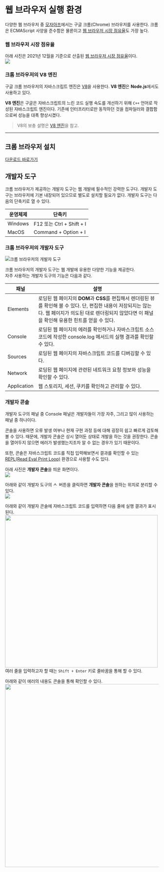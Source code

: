 # 웹 브라우저 실행 환경
다양한 웹 브라우저 중 [모자아프](https://github.com/woorim960/modern-javascript-from-amateur-to-pro)에서는 구글 크롬(Chrome) 브라우저를 사용한다. 크롬은 ECMAScript 사양을 준수함은 물론이고 [웹 브라우저 시장 점유율](https://gs.statcounter.com/)도 가장 높다.

### 웹 브라우저 시장 점유율
아래 사진은 2021년 12월을 기준으로 산출된 [웹 브라우저 시장 점유율](https://gs.statcounter.com/)이다.  
<img src="https://user-images.githubusercontent.com/56839474/148939849-18101369-66ba-4f23-8110-24d8f8cd2131.png">

### 크롬 브라우저의 V8 엔진
구글 크롬 브라우저의 자바스크립트 엔진은 [V8](https://v8.dev/)을 사용한다. **V8 엔진**은 **Node.js**에서도 사용하고 있다.

**V8 엔진**은 구글은 자바스크립트의 느린 코드 실행 속도를 개선하기 위해 ```C++``` 언어로 작성된 자바스크립트 엔진이다. 기존에 인터프리터로만 동작하던 것을 컴파일러와 결합함으로써 성능을 대폭 향상시켰다.

> V8의 보충 설명은 [V8 엔진](https://github.com/woorim960/modern-javascript-from-amateur-to-pro/blob/master/%EB%B3%B4%EC%B6%A9/V8%20%EC%97%94%EC%A7%84.md)을 참고.

---

## 크롬 브라우저 설치
[다운로드 바로가기](https://www.google.com/intl/ko_ALL/chrome)

## 개발자 도구
크롬 브라우저가 제공하는 개발자 도구는 웹 개발에 필수적인 강력한 도구다. 개발자 도구는 브라우저에 기본 내장되어 있으므로 별도로 설치할 필요가 없다. 개발자 도구는 다음의 단축키로 열 수 있다.

| 운영체제 | 단축키 |
| - | - |
| Windows | F12 또는 Ctrl + Shift + I |
| MacOS | Command + Option + I |

### 크롬 브라우저의 개발자 도구
![크롬 브라우저의 개발자 도구](https://user-images.githubusercontent.com/56839474/148943847-8859d167-6034-4c59-9122-f1db9fc330a7.png)

크롬 브라우저의 개발자 도구는 웹 개발에 유용한 다양한 기능을 제공한다.  
자주 사용하는 개발자 도구의 기능은 다음과 같다.

| 패널 | 설명 |
| - | - |
| Elements | 로딩된 웹 페이지의 **DOM**과 **CSS**를 편집해서 렌더링된 뷰를 확인해 볼 수 있다. 단, 편집한 내용이 저장되지는 않는다. 웹 페이지가 의도된 대로 렌더링되지 않았다면 이 패널을 확인해 유용한 힌트를 얻을 수 있다. |
| Console | 로딩된 웹 페이지의 에러를 확인하거나 자바스크립트 소스코드에 작성한 console.log 메서드의 실행 결과를 확인할 수 있다. |
| Sources | 로딩된 웹 페이지의 자바스크립트 코드를 디버깅할 수 있다. |
| Network | 로딩된 웹 페이지에 관련된 네트워크 요청 정보와 성능을 확인할 수 있다. |
| Application | 웹 스토리지, 세션, 쿠키를 확인하고 관리할 수 있다. |

### 개발자 콘솔
개발자 도구의 패널 중 Console 패널은 개발자들이 가장 자주, 그리고 많이 사용하는 패널 중 하나이다.

콘솔을 사용하면 오류 발생 여부나 현재 구현 과정 등에 대해 굉장히 쉽고 빠르게 검토해 볼 수 있다. 때문에, 개발자 콘솔은 상시 열어둔 상태로 개발을 하는 것을 권장한다. 콘솔을 열어두지 않으면 에러가 발생했는지조차 알 수 없는 경우가 있기 때문이다.

또한, 콘솔은 자바스크립트 코드를 직접 입력해보면서 결과를 확인할 수 있는 [REPL(Read Eval Print Loop)](https://ko.wikipedia.org/wiki/REPL) 환경으로 사용할 수도 있다.

아래 사진은 **개발자 콘솔**을 띄운 화면이다.  
<img src="https://user-images.githubusercontent.com/56839474/149069419-f39f3e45-f3d1-4213-a96f-ef87765ea713.png">

아래와 같이 개발자 도구의 <img width="15" alt="스크린샷 2022-01-12 오후 2 31 31" src="https://user-images.githubusercontent.com/56839474/149069624-73387eb8-6ca7-4e22-b378-7ec668c0cd74.png"> 버튼을 클릭하면 **개발자 콘솔**을 원하는 위치로 분리할 수 있다.  
<img src="https://user-images.githubusercontent.com/56839474/149070308-8b35556a-0083-47e4-a559-52f74507cd58.png">

아래와 같이 개발자 콘솔에 자바스크립트 코드를 입력하면 다음 줄에 실행 결과가 표시된다.  
<img width="500" src="https://user-images.githubusercontent.com/56839474/149070542-97776090-c034-48d0-a567-0527b5daab80.png">
여러 줄을 입력하고자 할 때는 ```Shift + Enter``` 키로 줄바꿈을 통해 할 수 있다.

아래와 같이 에러의 내용도 콘솔을 통해 확인할 수 있다.  
<img width="600" src="https://user-images.githubusercontent.com/56839474/149071152-a5a58cbb-0e72-422e-abbf-6b9e48801fd9.png">


